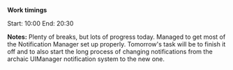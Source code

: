 **Work timings**

Start: 10:00
End: 20:30

**Notes:**
Plenty of breaks, but lots of progress today. Managed to get most of the Notification Manager set up properly. Tomorrow's task will be to finish it off and to also start the long process of changing notifications from the archaic UIManager notification system to the new one.